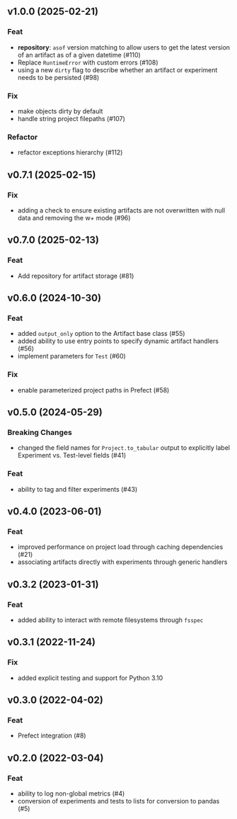 ## v1.0.0 (2025-02-21)

### Feat

- **repository**: `asof` version matching to allow users to get the latest version of an artifact as of a given datetime (#110)
- Replace `RuntimeError` with custom errors (#108)
- using a new `dirty` flag to describe whether an artifact or experiment needs to be persisted (#98)

### Fix

- make objects dirty by default
- handle string project filepaths (#107)

### Refactor

- refactor exceptions hierarchy (#112)

## v0.7.1 (2025-02-15)

### Fix

- adding a check to ensure existing artifacts are not overwritten with null data and removing the w+ mode (#96)

## v0.7.0 (2025-02-13)

### Feat

- Add repository for artifact storage (#81)

## v0.6.0 (2024-10-30)

### Feat

- added `output_only` option to the Artifact base class (#55)
- added ability to use entry points to specify dynamic artifact handlers (#56)
- implement parameters for `Test` (#60)

### Fix

- enable parameterized project paths in Prefect (#58)

## v0.5.0 (2024-05-29)

### Breaking Changes

- changed the field names for `Project.to_tabular` output to explicitly label Experiment vs. Test-level fields (#41)

### Feat

- ability to tag and filter experiments (#43)

## v0.4.0 (2023-06-01)

### Feat

- improved performance on project load through caching dependencies (#21)
- associating artifacts directly with experiments through generic handlers

## v0.3.2 (2023-01-31)

### Feat

- added ability to interact with remote filesystems through ``fsspec``

## v0.3.1 (2022-11-24)

### Fix

- added explicit testing and support for Python 3.10

## v0.3.0 (2022-04-02)

### Feat

- Prefect integration (#8)

## v0.2.0 (2022-03-04)

### Feat

- ability to log non-global metrics (#4)
- conversion of experiments and tests to lists for conversion to pandas (#5)
